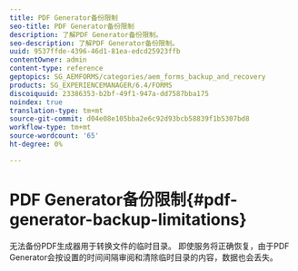 ```yaml
---
title: PDF Generator备份限制
seo-title: PDF Generator备份限制
description: 了解PDF Generator备份限制。
seo-description: 了解PDF Generator备份限制。
uuid: 9537ffde-4396-46d1-81ea-edcd25923ffb
contentOwner: admin
content-type: reference
geptopics: SG_AEMFORMS/categories/aem_forms_backup_and_recovery
products: SG_EXPERIENCEMANAGER/6.4/FORMS
discoiquuid: 23386353-b2bf-49f1-947a-dd7587bba175
noindex: true
translation-type: tm+mt
source-git-commit: d04e08e105bba2e6c92d93bcb58839f1b5307bd8
workflow-type: tm+mt
source-wordcount: '65'
ht-degree: 0%

---
```



# PDF Generator备份限制{#pdf-generator-backup-limitations}

无法备份PDF生成器用于转换文件的临时目录。 即使服务将正确恢复，由于PDF Generator会按设置的时间间隔审阅和清除临时目录的内容，数据也会丢失。
